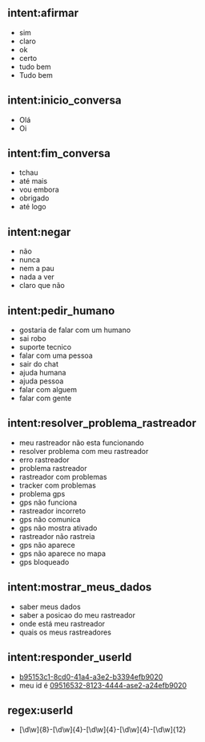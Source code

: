 
## intent:afirmar
- sim
- claro
- ok
- certo
- tudo bem
- Tudo bem

## intent:inicio_conversa
- Olá
- Oi

## intent:fim_conversa
- tchau
- até mais
- vou embora
- obrigado
- até logo

## intent:negar
- não
- nunca
- nem a pau
- nada a ver
- claro que não

## intent:pedir_humano
- gostaria de falar com um humano
- sai robo
- suporte tecnico
- falar com uma pessoa
- sair do chat
- ajuda humana
- ajuda pessoa
- falar com alguem
- falar com gente

## intent:resolver_problema_rastreador
- meu rastreador não esta funcionando
- resolver problema com meu rastreador
- erro rastreador
- problema rastreador
- rastreador com problemas
- tracker com problemas
- problema gps
- gps não funciona
- rastreador incorreto
- gps não comunica
- gps não mostra ativado
- rastreador não rastreia
- gps não aparece
- gps não aparece no mapa
- gps bloqueado

## intent:mostrar_meus_dados
- saber meus dados
- saber a posicao do meu rastreador
- onde está meu rastreador
- quais os meus rastreadores

## intent:responder_userId
- [b95153c1-8cd0-41a4-a3e2-b3394efb9020](userId)
- meu id é [09516532-8123-4444-ase2-a24efb9020](userId)
## regex:userId
- [\d\w]{8}-[\d\w]{4}-[\d\w]{4}-[\d\w]{4}-[\d\w]{12}
